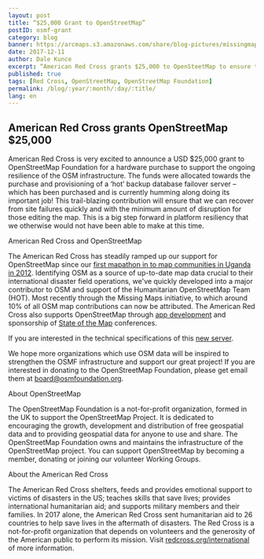 ```yaml
---
layout: post
title: “$25,000 Grant to OpenStreetMap”
postID: osmf-grant
category: blog
banner: https://arcmaps.s3.amazonaws.com/share/blog-pictures/missingmaps-blog_20171208_natgeo.jpg
date: 2017-12-11
author: Dale Kunce
excerpt: “American Red Cross grants $25,000 to OpenSteetMap to ensure the resilience during disasters.”
published: true
tags: [Red Cross, OpenStreetMap, OpenStreetMap Foundation]
permalink: /blog/:year/:month/:day/:title/
lang: en
---
```


## American Red Cross grants OpenStreetMap $25,000

American Red Cross is very excited to announce a USD $25,000 grant to OpenStreetMap Foundation for a hardware purchase to support the ongoing resilience of the OSM infrastructure. The funds were allocated towards the purchase and provisioning of a ‘hot’ backup database failover server – which has been purchased and is currently humming along doing its important job! This trail-blazing contribution will ensure that we can recover from site failures quickly and with the minimum amount of disruption for those editing the map. This is a big step forward in platform resiliency that we otherwise would not have been able to make at this time.

American Red Cross and OpenStreetMap

The American Red Cross has steadily ramped up our support for OpenStreetMap since our [first mapathon in to map communities in Uganda in 2012](http://www.redcross.org/news/article/New-Mapping-Technologies-for-the-Developing-World). Identifying OSM as a source of up-to-date map data crucial to their international disaster field operations, we've quickly developed into a major contributor to OSM and support of the Humanitarian OpenStreetMap Team (HOT). Most recently through the Missing Maps initiative, to which around 10% of all OSM map contributions can now be attributed. The American Red Cross also supports OpenStreetMap through [app development](http://posm.io) and sponsorship of [State of the Map](http://sotm.us) conferences.

If you are interested in the technical specifications of this [new server](https://hardware.openstreetmap.org/servers/eddie.openstreetmap.org/).

We hope more organizations which use OSM data will be inspired to strengthen the OSMF infrastructure and support our great project! If you are interested in donating to the OpenStreetMap Foundation, please get email them at  board@osmfoundation.org.

About OpenStreetMap

The OpenStreetMap Foundation is a not-for-profit organization, formed in the UK to support the OpenStreetMap Project. It is dedicated to encouraging the growth, development and distribution of free geospatial data and to providing geospatial data for anyone to use and share. The OpenStreetMap Foundation owns and maintains the infrastructure of the OpenStreetMap project. You can support OpenStreetMap by becoming a member, donating or joining our volunteer Working Groups.

About the American Red Cross

The American Red Cross shelters, feeds and provides emotional support to victims of disasters in the US; teaches skills that save lives; provides international humanitarian aid; and supports military members and their families. In 2017 alone, the American Red Cross sent humanitarian aid to 26 countries to help save lives in the aftermath of disasters. The Red Cross is a not-for-profit organization that depends on volunteers and the generosity of the American public to perform its mission. Visit [redcross.org/international](http://redcross.org/international) of more information.
